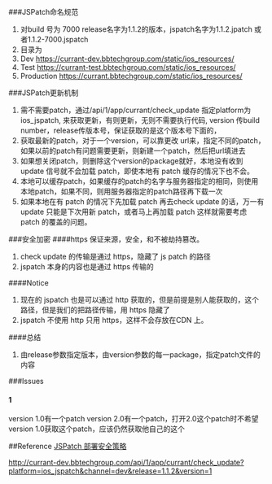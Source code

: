 

###JSPatch命名规范
1. 对build 号为 7000 release名字为1.1.2的版本，jspatch名字为1.1.2.jpatch 或者1.1.2-7000.jspatch
2. 目录为 
1. Dev https://currant-dev.bbtechgroup.com/static/ios_resources/
2. Test https://currant-test.bbtechgroup.com/static/ios_resources/
3. Production https://currant.bbtechgroup.com/static/ios_resources/

###JSPatch更新机制
1. 需不需要patch，通过/api/1/app/currant/check_update 指定platform为ios_jspatch, 来获取更新，有则更新，无则不需要执行代码, version 传build number，release传版本号，保证获取的是这个版本号下面的，
2. 获取最新的patch，对于一个version，可以靠更改 url来，指定不同的patch，如果以前的patch有问题需要更新，则新建一个patch，然后把url填进去
3. 如果想关闭patch，则删除这个version的package就好，本地没有收到 update 信号就不会加载 patch，即使本地有 patch 缓存的情况下也不会。
4. 本地可以缓存patch，如果缓存的patch的名字与服务器指定的相同，则使用本地patch，如果不同，则用服务器指定的patch路径再下载一次
5. 如果本地在有 patch 的情况下先加载 patch 再去check update 的话，万一有 update 只能是下次用新 patch，或者马上再加载 patch 这样就需要考虑 patch 的覆盖的问题。

###安全加密
####https 保证来源，安全，和不被劫持篡改。
1. check update 的传输是通过 https，隐藏了 js patch 的路径
2. jspatch 本身的内容也是通过 https 传输的

####Notice
1. 现在的 jspatch 也是可以通过 http 获取的，但是前提是别人能获取的，这个路径，但是我们的把路径传输，用 https 隐藏了
2. jspatch 不使用 http 只用 https，这样不会存放在CDN 上。

####总结
1. 由release参数指定版本，由version参数的每一package，指定patch文件的内容

###Issues

#### 1
version 1.0有一个patch
version 2.0有一个patch，打开2.0这个patch时不希望version 1.0获取这个patch，应该仍然获取他自己的这个

##Reference
[JSPatch 部署安全策略](http://blog.cnbang.net/tech/2879/)

http://currant-dev.bbtechgroup.com/api/1/app/currant/check_update?platform=ios_jspatch&channel=dev&release=1.1.2&version=1

